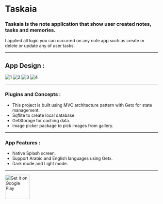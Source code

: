# Taskaia

### Taskaia is the note application that show user created notes, tasks and memories.
I applied all logic you can occurred on any note app such as create or delete or update any of user tasks.

-----------------------------------------------------------------------------

## App Design :

![1](https://user-images.githubusercontent.com/61595547/163495822-eb593ec0-8751-4c30-9d96-3532bf2679ad.png)
![2](https://user-images.githubusercontent.com/61595547/163495815-ddc16ffc-c8e2-4fb0-beab-4f5aca7d812c.png)
![3](https://user-images.githubusercontent.com/61595547/163495817-3926dc30-2c2b-4558-87d2-b1b88728d45e.png)
![4](https://user-images.githubusercontent.com/61595547/163495819-e4bd2fbf-28ff-42a4-8aa6-eb79921f0d0d.png)

-----------------------------------------------------------------------------

### Plugins and Concepts :

- This project is built using MVC architecture pattern with Getx for state management.
- Sqflite to create local database.
- GetStorage for caching data.
- Image picker package to pick images from gallery.

-----------------------------------------------------------------------------

### App Features :

- Native Splash screen.
- Support Arabic and English languages using Getx.
- Dark mode and Light mode.

-----------------------------------------------------------------------------

[<img src="https://user-images.githubusercontent.com/50374022/152713461-d367ec7a-687b-40ca-a881-30e49d69821c.png"
alt='Get it on Google Play'
height="80">](https://play.google.com/store/apps/details?id=com.mohamedElbalooty.qurani_karim)
